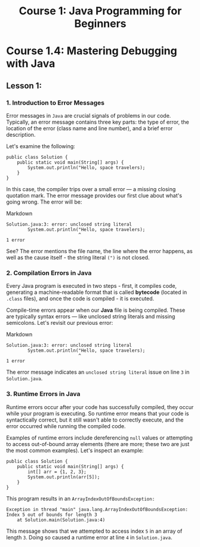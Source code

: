 <h1 align='center'> Course 1: Java Programming for Beginners </h1> 

# Course 1.4: Mastering Debugging with Java
## Lesson 1: 

### 1. Introduction to Error Messages
Error messages in `Java` are crucial signals of problems in our code. Typically, an error message contains three key parts: the type of error, the location of the error (class name and line number), and a brief error description.

Let's examine the following:

    public class Solution {
        public static void main(String[] args) {
            System.out.println("Hello, space travelers);
        }
    }
In this case, the compiler trips over a small error — a missing closing quotation mark. The error message provides our first clue about what's going wrong. The error will be:

Markdown
    
    Solution.java:3: error: unclosed string literal
            System.out.println("Hello, space travelers);
                               ^
    1 error
See? The error mentions the file name, the line where the error happens, as well as the cause itself - the string literal `(")` is not closed.

### 2. Compilation Errors in Java
Every Java program is executed in two steps - first, it compiles code, generating a machine-readable format that is called **bytecode** (located in `.class` files), and once the code is compiled - it is executed.

Compile-time errors appear when our **Java** file is being compiled. These are typically syntax errors — like unclosed string literals and missing semicolons. Let's revisit our previous error:

Markdown

    Solution.java:3: error: unclosed string literal
            System.out.println("Hello, space travelers);
                               ^
    1 error
The error message indicates an `unclosed string literal` issue on line `3` in `Solution.java`.

### 3. Runtime Errors in Java
Runtime errors occur after your code has successfully compiled, they occur while your program is executing. So runtime error means that your code is syntactically correct, but it still wasn't able to correctly execute, and the error occurred while running the compiled code.

Examples of runtime errors include dereferencing `null` values or attempting to access out-of-bound array elements (there are more; these two are just the most common examples). Let's inspect an example:

    public class Solution {
        public static void main(String[] args) {
            int[] arr = {1, 2, 3};
            System.out.println(arr[5]);
        }
    }
This program results in an `ArrayIndexOutOfBoundsException:`

    Exception in thread "main" java.lang.ArrayIndexOutOfBoundsException: Index 5 out of bounds for length 3
        at Solution.main(Solution.java:4)
This message shows that we attempted to access index `5` in an array of length `3`. Doing so caused a runtime error at line `4` in `Solution.java`.

